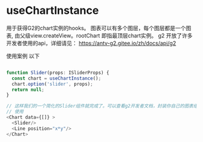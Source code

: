 # useChartInstance



用于获得G2的chart实例的hooks。
图表可以有多个图层，每个图层都是一个图表, 由父级view.createView。rootChart 即指最顶层chart实例。
g2 开放了许多开发者使用的api，详细请见：
https://antv-g2.gitee.io/zh/docs/api/g2

使用案例
以下
```js

function Slider(props: ISliderProps) {
  const chart = useChartInstance();
  chart.option('slider', props);
  return null;
}

// 这样我们的一个简化的Slider组件就完成了。可以查看g2开发者文档，封装你自己的图表组件。
// 使用
<Chart data={[]} >
  <Slider/>
  <Line position="x*y"/>
</Chart>

```